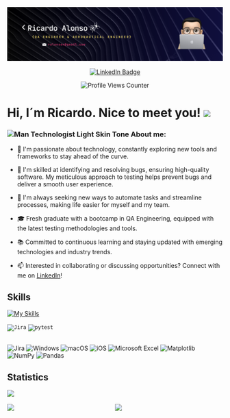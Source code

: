 <!-- Banner de portada -->
<div id="header" align="center">
  <img decoding="async" src="Portada_GitHub.png" width="800"/>
</div>


<!-- Botón de LinkedIn con hipervínculo al perfil-->
<p align="center">
  <a href="https://www.linkedin.com/in/ricardoalonson/">
    <img src="https://img.shields.io/badge/LinkedIn-0077B5?style=for-the-badge&logo=linkedin&logoColor=white" alt="LinkedIn Badge">
  </a>
</p>


<!-- Contador de visitas al perfil -->
<p align="center">
  <img src="https://komarev.com/ghpvc/?username=ricardoalonson" alt="Profile Views Counter">
</p>


<!-- Encabezado saludo -->
<h1>
  Hi, I´m Ricardo. Nice to meet you!
  <img decoding="async" src="https://media.giphy.com/media/hvRJCLFzcasrR4ia7z/giphy.gif" width="30px"/>
</h1>


<!-- About me -->
 <div id="header" align="left">


### <img src="https://raw.githubusercontent.com/Tarikul-Islam-Anik/Animated-Fluent-Emojis/master/Emojis/People%20with%20professions/Man%20Technologist%20Light%20Skin%20Tone.png" alt="Man Technologist Light Skin Tone" width="25" height="25" />   About me:  


* 🚀 I'm passionate about technology, constantly exploring new tools and frameworks to stay ahead of the curve.

* 🐛 I'm skilled at identifying and resolving bugs, ensuring high-quality software. My meticulous approach to testing helps prevent bugs and deliver a smooth user experience. 

* 🤖 I'm always seeking new ways to automate tasks and streamline processes, making life easier for myself and my team.

* 🎓 Fresh graduate with a bootcamp in QA Engineering, equipped with the latest testing methodologies and tools.

* 📚 Committed to continuous learning and staying updated with emerging technologies and industry trends.

* 📫 Interested in collaborating or discussing opportunities? Connect with me on [LinkedIn](https://www.linkedin.com/in/ricardoalonson/)!


<!-- Skills -->
## Skills
<!-- Skills como logos -->
[![My Skills](https://skillicons.dev/icons?i=selenium,python,postman,postgres,androidstudio,figma,git,github,latex,matlab,notion,pycharm)](https://skillicons.dev)

<!-- Skills como íconos -->
<div >
	<code><img width="40" src="https://user-images.githubusercontent.com/25181517/183912952-83784e94-629d-4c34-a961-ae2ae795b662.png" alt="Jira" title="Jira"/></code>
	<code><img width="40" src="https://user-images.githubusercontent.com/25181517/184117132-9e89a93b-65fb-47c3-91e7-7d0f99e7c066.png" alt="pytest" title="pytest"/></code>
</div><br>


<!-- Skills como badges -->
![Jira](https://img.shields.io/badge/jira-%230A0FFF.svg?style=for-the-badge&logo=jira&logoColor=white)
![Windows](https://img.shields.io/badge/Windows-0078D6?style=for-the-badge&logo=windows&logoColor=white)
![macOS](https://img.shields.io/badge/mac%20os-000000?style=for-the-badge&logo=macos&logoColor=F0F0F0)
![iOS](https://img.shields.io/badge/iOS-000000?style=for-the-badge&logo=ios&logoColor=white)
![Microsoft Excel](https://img.shields.io/badge/Microsoft_Excel-217346?style=for-the-badge&logo=microsoft-excel&logoColor=white)
![Matplotlib](https://img.shields.io/badge/Matplotlib-%23ffffff.svg?style=for-the-badge&logo=Matplotlib&logoColor=black)
![NumPy](https://img.shields.io/badge/numpy-%23013243.svg?style=for-the-badge&logo=numpy&logoColor=white)
![Pandas](https://img.shields.io/badge/pandas-%23150458.svg?style=for-the-badge&logo=pandas&logoColor=white)

<!-- Statics -->
## Statistics
<!-- Se puede modificar el tema -->
![](http://github-profile-summary-cards.vercel.app/api/cards/profile-details?username=ricardoalonson&theme=zenburn)

<div style="display: flex; flex-direction: row;">
    <img src="http://github-profile-summary-cards.vercel.app/api/cards/repos-per-language?username=ricardoalonson&theme=zenburn" width="400" />
    <img src="http://github-profile-summary-cards.vercel.app/api/cards/stats?username=ricardoalonson&theme=zenburn" width="400" />
</div>




